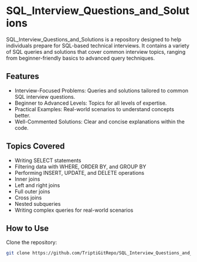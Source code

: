 # SQL_Interview_Questions_and_Solutions

SQL_Interview_Questions_and_Solutions is a repository designed to help individuals prepare for SQL-based technical interviews. It contains a variety of SQL queries and solutions that cover common interview topics, ranging from beginner-friendly basics to advanced query techniques.

## **Features**
- Interview-Focused Problems: Queries and solutions tailored to common SQL interview questions.
- Beginner to Advanced Levels: Topics for all levels of expertise.
- Practical Examples: Real-world scenarios to understand concepts better.
- Well-Commented Solutions: Clear and concise explanations within the code.

## **Topics Covered**
- Writing SELECT statements
- Filtering data with WHERE, ORDER BY, and GROUP BY
- Performing INSERT, UPDATE, and DELETE operations
- Inner joins
- Left and right joins
- Full outer joins
- Cross joins
- Nested subqueries
- Writing complex queries for real-world scenarios

## **How to Use**
Clone the repository:
   ```bash
   git clone https://github.com/TriptiGitRepo/SQL_Interview_Questions_and_Solution.git
